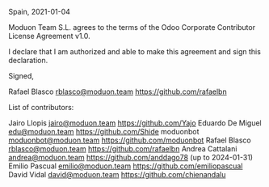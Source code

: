 Spain, 2021-01-04

Moduon Team S.L. agrees to the terms of the Odoo Corporate Contributor License Agreement v1.0.

I declare that I am authorized and able to make this agreement and sign this declaration.

Signed,

Rafael Blasco rblasco@moduon.team https://github.com/rafaelbn

List of contributors:

Jairo Llopis jairo@moduon.team https://github.com/Yajo
Eduardo De Miguel edu@moduon.team https://github.com/Shide
moduonbot moduonbot@moduon.team https://github.com/moduonbot
Rafael Blasco rblasco@moduon.team https://github.com/rafaelbn
Andrea Cattalani andrea@moduon.team https://github.com/anddago78 (up to 2024-01-31)
Emilio Pascual emilio@moduon.team https://github.com/emiliopascual
David Vidal david@moduon.team https://github.com/chienandalu
